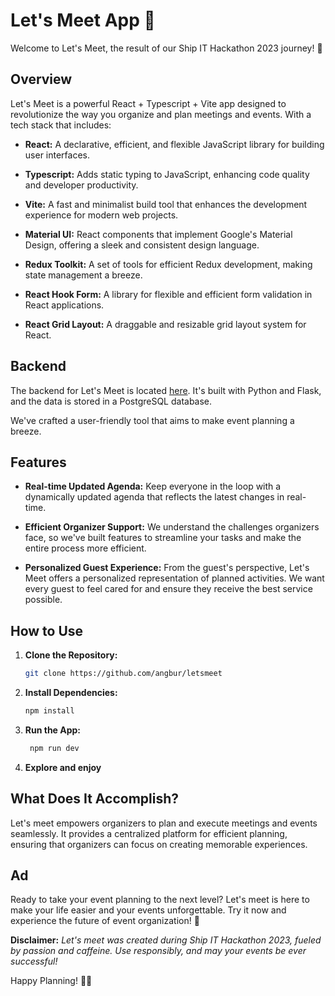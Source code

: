 # Let's Meet App 🚀

Welcome to Let's Meet, the result of our Ship IT Hackathon 2023 journey! 🌟

## Overview

Let's Meet is a powerful React + Typescript + Vite app designed to revolutionize the way you organize and plan meetings and events. With a tech stack that includes:

- **React:** A declarative, efficient, and flexible JavaScript library for building user interfaces.

- **Typescript:** Adds static typing to JavaScript, enhancing code quality and developer productivity.

- **Vite:** A fast and minimalist build tool that enhances the development experience for modern web projects.

- **Material UI:** React components that implement Google's Material Design, offering a sleek and consistent design language.

- **Redux Toolkit:** A set of tools for efficient Redux development, making state management a breeze.

- **React Hook Form:** A library for flexible and efficient form validation in React applications.

- **React Grid Layout:** A draggable and resizable grid layout system for React.

## Backend

The backend for Let's Meet is located [here](link-to-backend-repo). It's built with Python and Flask, and the data is stored in a PostgreSQL database.

We've crafted a user-friendly tool that aims to make event planning a breeze.

## Features

- **Real-time Updated Agenda:** Keep everyone in the loop with a dynamically updated agenda that reflects the latest changes in real-time.

- **Efficient Organizer Support:** We understand the challenges organizers face, so we've built features to streamline your tasks and make the entire process more efficient.

- **Personalized Guest Experience:** From the guest's perspective, Let's Meet offers a personalized representation of planned activities. We want every guest to feel cared for and ensure they receive the best service possible.

## How to Use

1. **Clone the Repository:**
   ```bash
   git clone https://github.com/angbur/letsmeet

2. **Install Dependencies:**
   ```bash
   npm install

3. **Run the App:**
   ```bash
    npm run dev
    ```
3. **Explore and enjoy**

## What Does It Accomplish?

Let's meet empowers organizers to plan and execute meetings and events seamlessly. It provides a centralized platform for efficient planning, ensuring that organizers can focus on creating memorable experiences.

## Ad

Ready to take your event planning to the next level? Let's meet is here to make your life easier and your events unforgettable. Try it now and experience the future of event organization! 🎉

**Disclaimer:** *Let's meet was created during Ship IT Hackathon 2023, fueled by passion and caffeine. Use responsibly, and may your events be ever successful!*

Happy Planning! 🚀✨
   
